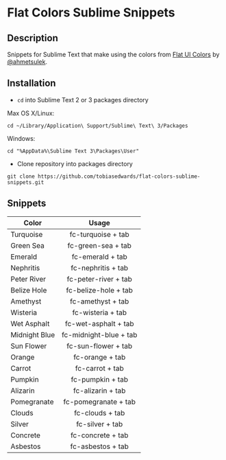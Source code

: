 # Flat Colors Sublime Snippets

## Description
Snippets for Sublime Text that make using the colors from [Flat UI Colors](http://flatuicolors.com/) by [@ahmetsulek](https://twitter.com/ahmetsulek).

## Installation
- `cd` into Sublime Text 2 or 3 packages directory

Max OS X/Linux:
```
cd ~/Library/Application\ Support/Sublime\ Text\ 3/Packages
```

Windows:
```
cd "%AppData%\Sublime Text 3\Packages\User"
```

- Clone repository into packages directory 

```
git clone https://github.com/tobiasedwards/flat-colors-sublime-snippets.git
```

## Snippets
| Color             | Usage                  |
|-------------------|:----------------------:|
| Turquoise         | fc-turquoise + tab     |
| Green Sea         | fc-green-sea + tab     |
| Emerald           | fc-emerald + tab       |
| Nephritis         | fc-nephritis + tab     |
| Peter River       | fc-peter-river + tab   |
| Belize Hole       | fc-belize-hole + tab   |
| Amethyst          | fc-amethyst + tab      |
| Wisteria          | fc-wisteria + tab      |
| Wet Asphalt       | fc-wet-asphalt + tab   |
| Midnight Blue     | fc-midnight-blue + tab |
| Sun Flower        | fc-sun-flower + tab    |
| Orange            | fc-orange + tab        |
| Carrot            | fc-carrot + tab        |
| Pumpkin           | fc-pumpkin + tab       |
| Alizarin          | fc-alizarin + tab      |
| Pomegranate       | fc-pomegranate + tab   |
| Clouds            | fc-clouds + tab        |
| Silver            | fc-silver + tab        |
| Concrete          | fc-concrete + tab      |
| Asbestos          | fc-asbestos + tab      |
